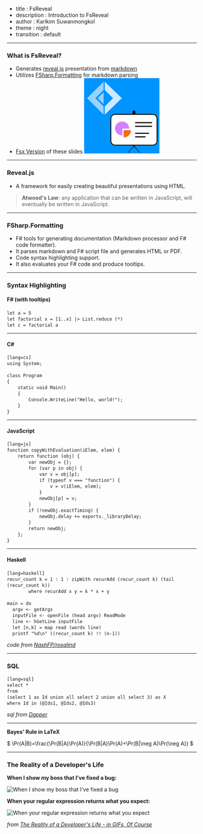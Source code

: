 - title : FsReveal
- description : Introduction to FsReveal
- author : Karlkim Suwanmongkol
- theme : night
- transition : default

***

### What is FsReveal?

- Generates [reveal.js](http://lab.hakim.se/reveal-js/#/) presentation from [markdown](http://daringfireball.net/projects/markdown/)
- Utilizes [FSharp.Formatting](https://github.com/tpetricek/FSharp.Formatting) for markdown parsing
- [Fsx Version](sample.html) of these slides
![FsReveal](images/logo.png)

***

### Reveal.js

- A framework for easily creating beautiful presentations using HTML.


> **Atwood's Law**: any application that can be written in JavaScript, will eventually be written in JavaScript.

***

### FSharp.Formatting

- F# tools for generating documentation (Markdown processor and F# code formatter).
- It parses markdown and F# script file and generates HTML or PDF.
- Code syntax highlighting support.
- It also evaluates your F# code and produce tooltips.

***

### Syntax Highlighting

#### F# (with tooltips)

    let a = 5
    let factorial x = [1..x] |> List.reduce (*)
    let c = factorial a

---

#### C#

    [lang=cs]
    using System;

    class Program
    {
        static void Main()
        {
            Console.WriteLine("Hello, world!");
        }
    }

---

#### JavaScript

    [lang=js]
    function copyWithEvaluation(iElem, elem) {
        return function (obj) {
            var newObj = {};
            for (var p in obj) {
                var v = obj[p];
                if (typeof v === "function") {
                    v = v(iElem, elem);
                }
                newObj[p] = v;
            }
            if (!newObj.exactTiming) {
                newObj.delay += exports._libraryDelay;
            }
            return newObj;
        };
    }


---

#### Haskell
 
    [lang=haskell]
    recur_count k = 1 : 1 : zipWith recurAdd (recur_count k) (tail (recur_count k))
            where recurAdd x y = k * x + y

    main = do
      argv <- getArgs
      inputFile <- openFile (head argv) ReadMode
      line <- hGetLine inputFile
      let [n,k] = map read (words line)
      printf "%d\n" ((recur_count k) !! (n-1))

*code from [NashFP/rosalind](https://github.com/NashFP/rosalind/blob/master/mark_wutka%2Bhaskell/FIB/fib_ziplist.hs)*

---

### SQL

    [lang=sql]
    select *
    from
    (select 1 as Id union all select 2 union all select 3) as X
    where Id in (@Ids1, @Ids2, @Ids3)

*sql from [Dapper](https://code.google.com/p/dapper-dot-net/)*

***

**Bayes' Rule in LaTeX**

$ \Pr(A|B)=\frac{\Pr(B|A)\Pr(A)}{\Pr(B|A)\Pr(A)+\Pr(B|\neg A)\Pr(\neg A)} $

***

### The Reality of a Developer's Life 

**When I show my boss that I've fixed a bug:**
  
![When I show my boss that I've fixed a bug](http://www.topito.com/wp-content/uploads/2013/01/code-07.gif)
  
**When your regular expression returns what you expect:**
  
![When your regular expression returns what you expect](http://www.topito.com/wp-content/uploads/2013/01/code-03.gif)
  
*from [The Reality of a Developer's Life - in GIFs, Of Course](http://server.dzone.com/articles/reality-developers-life-gifs)*

